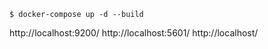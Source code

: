 ```
$ docker-compose up -d --build
```

http://localhost:9200/
http://localhost:5601/
http://localhost/

